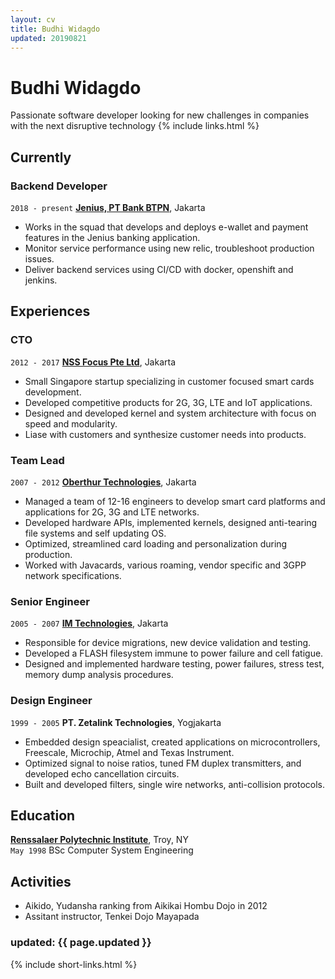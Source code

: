 ```yaml
---
layout: cv
title: Budhi Widagdo
updated: 20190821
---
```

# Budhi Widagdo
Passionate software developer looking for new challenges in companies with the next disruptive technology
{% include links.html %}

## Currently

### Backend Developer 
`2018 - present`
__[Jenius, PT Bank BTPN](https://jenius.com)__, Jakarta  
* Works in the squad that develops and deploys e-wallet and payment features in the Jenius banking application.  
* Monitor service performance using new relic, troubleshoot production issues.
* Deliver backend services using CI/CD with docker, openshift and jenkins.

## Experiences

### CTO
`2012 - 2017`
__[NSS Focus Pte Ltd](https://nssfocus.com)__, Jakarta
* Small Singapore startup specializing in customer focused smart cards development.  
* Developed competitive products for 2G, 3G, LTE and IoT applications.  
* Designed and developed kernel and system architecture with focus on speed and modularity.
* Liase with customers and synthesize customer needs into products.  

### Team Lead
`2007 - 2012`
__[Oberthur Technologies](https://www.idemia.com)__, Jakarta  
* Managed a team of 12-16 engineers to develop smart card platforms and applications for 2G, 3G and LTE networks.  
* Developed hardware APIs, implemented kernels, designed anti-tearing file systems and self updating OS.  
* Optimized, streamlined card loading and personalization during production.  
* Worked with Javacards, various roaming, vendor specific and 3GPP network specifications.  

### Senior Engineer
`2005 - 2007`
__[IM Technologies]()__, Jakarta  
* Responsible for device migrations, new device validation and testing.
* Developed a FLASH filesystem immune to power failure and cell fatigue. 
* Designed and implemented hardware testing, power failures, stress test, memory dump analysis procedures.

### Design Engineer
`1999 - 2005`
__PT. Zetalink Technologies__, Yogjakarta  
* Embedded design speacialist, created applications on microcontrollers, Freescale, Microchip, Atmel and Texas Instrument.   
* Optimized signal to noise ratios, tuned FM duplex transmitters, and developed echo cancellation circuits.  
* Built and developed filters, single wire networks, anti-collision protocols.  


## Education

__[Renssalaer Polytechnic Institute](https://rpi.edu)__, Troy, NY  
`May 1998`
BSc Computer System Engineering

## Activities

* Aikido, Yudansha ranking from Aikikai Hombu Dojo in 2012
* Assitant instructor, Tenkei Dojo Mayapada

### updated: {{ page.updated }}

{% include short-links.html %}



